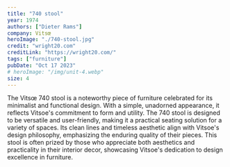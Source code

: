 ```yaml
---
title: "740 stool"
year: 1974
authors: ["Dieter Rams"]
company: Vitsœ
heroImage: "./740-stool.jpg"
credit: "wright20.com"
creditLink: "https://wright20.com/"
tags: ["furniture"]
pubDate: "Oct 17 2023"
# heroImage: "/img/unit-4.webp"
size: 4
---
```


The Vitsœ 740 stool is a noteworthy piece of furniture celebrated for its minimalist and functional design. With a simple, unadorned appearance, it reflects Vitsoe's commitment to form and utility. The 740 stool is designed to be versatile and user-friendly, making it a practical seating solution for a variety of spaces. Its clean lines and timeless aesthetic align with Vitsoe's design philosophy, emphasizing the enduring quality of their pieces. This stool is often prized by those who appreciate both aesthetics and practicality in their interior decor, showcasing Vitsoe's dedication to design excellence in furniture.
